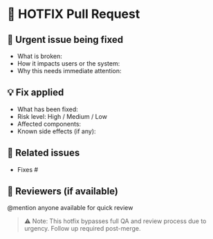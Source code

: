 # 🚨 HOTFIX Pull Request

## 🧯 Urgent issue being fixed

<!-- Describe the emergency issue -->
- What is broken:
- How it impacts users or the system:
- Why this needs immediate attention:

## 💡 Fix applied

- What has been fixed:
- Risk level: High / Medium / Low
- Affected components:
- Known side effects (if any):

## 🔗 Related issues

- Fixes #

## 👥 Reviewers (if available)

@mention anyone available for quick review

> ⚠️ Note: This hotfix bypasses full QA and review process due to urgency. Follow up required post-merge.
